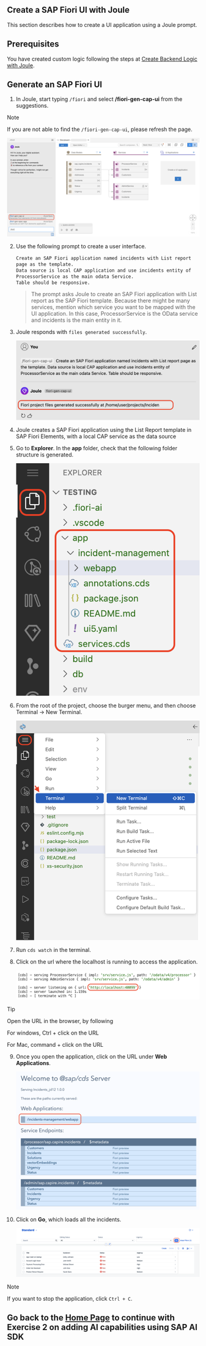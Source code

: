 ## Create a SAP Fiori UI with Joule

This section describes how to create a UI application using a Joule prompt.

## Prerequisites

You have created custom logic following the steps at [Create Backend Logic with Joule](custom-logic.md).

## Generate an SAP Fiori UI

1. In Joule, start typing ```/fiori``` and select **/fiori-gen-cap-ui** from the suggestions.

> [!Note]
> If you are not able to find the `/fiori-gen-cap-ui`, please refresh the page.

![fiori-ui](../../build-code/images/fiori-ui/ui_suggestion.png)

2. Use the following prompt to create a user interface.

    ```
    Create an SAP Fiori application named incidents with List report page as the template.
    Data source is local CAP application and use incidents entity of ProcessorService as the main odata Service.
    Table should be responsive.
    ```

    > The prompt asks Joule to create an SAP Fiori application with List report as the SAP Fiori template. Because there might be many services, mention which service you want to be mapped with the UI application. In this case, ProcessorService is the OData service and incidents is the main entity in it. 

3. Joule responds with `files generated successfully`.

    ![ui-generated-msg](../../build-code/images/newprompts/fiori.png)

4. Joule creates a  SAP Fiori application using the List Report template in SAP Fiori Elements, with a local CAP  service as the data source

5. Go to **Explorer**. In the **app** folder, check that the following folder structure is generated.

    ![fiori-ui](../../build-code/images/fiori-ui/app_folder.png)

6. From the root of the project, choose the burger menu, and then choose Terminal → New Terminal.

    ![prereq](../images/extend-service/open-terminal.png) 

7. Run `cds watch` in the terminal.

8. Click on the url where the localhost is running to access the application.

    ![terminal](../images/extend-service/localhost.png)

> [!Tip]
> Open the URL in the browser, by following
>
> For windows, Ctrl + click on the URL
>
> For Mac, command + click on the URL

9. Once you open the application, click on the URL under **Web Applications**.

    ![webapp](../images/teste2e/open-webapp.png)

10. Click on **Go**, which loads all the incidents.

    ![testing](../images/teste2e/go.png)

> [!Note]
> If you want to stop the application, click `Ctrl + C`.

## Go back to the [Home Page](../../build-code-with-ai-capability/README.md#exercise-2-add-ai-capabilities-using-sap-ai-sdk) to continue with Exercise 2 on adding AI capabilities using SAP AI SDK